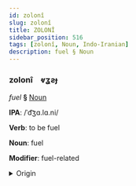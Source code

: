 ```yaml
---
id: zolonî
slug: zolonî
title: ZOLONÎ
sidebar_position: 516
tags: [zolonî, Noun, Indo-Iranian]
description: fuel § Noun
---
```


### zolonî&emsp;<span kind="abugida">ⱴʓƨɟ</span>

*fuel* **§** [Noun](../../tags/Noun)

**IPA**: /ˈd͡ʒɑ.lɑ.ni/

**Verb**: to be fuel

**Noun**: fuel

**Modifier**: fuel-related

<details>
    <summary>Origin</summary>
    Bengali জ্বালানি jalani [ˈd͡ʒalani]<br/>
    <em>Indo-Iranian Language Family</em>
</details>